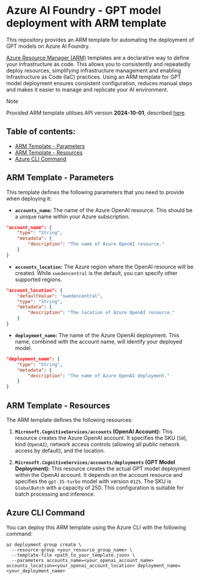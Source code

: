 # Azure AI Foundry - GPT model deployment with ARM template

This repository provides an ARM template for automating the deployment of GPT models on Azure AI Foundry.

[Azure Resource Manager (ARM)](https://learn.microsoft.com/en-us/azure/azure-resource-manager/management/overview) templates are a declarative way to define your infrastructure as code. This allows you to consistently and repeatedly deploy resources, simplifying infrastructure management and enabling Infrastructure as Code (IaC) practices.  Using an ARM template for GPT model deployment ensures consistent configuration, reduces manual steps and makes it easier to manage and replicate your AI environment.

> [!NOTE]
> Provided ARM template utilises API version **2024-10-01**, described [here](https://learn.microsoft.com/en-us/azure/templates/microsoft.cognitiveservices/2024-10-01/accounts?pivots=deployment-language-arm-template).

## Table of contents:
- [ARM Template - Parameters](#arm-template---parameters)
- [ARM Template - Resources](#arm-template---resources)
- [Azure CLI Command](#azure-cli-command)

## ARM Template - Parameters

This template defines the following parameters that you need to provide when deploying it:

*   **`accounts_name`:** The name of the Azure OpenAI resource. This should be a unique name within your Azure subscription.
``` JSON
"account_name": {
    "type": "String",
    "metadata": {
        "description": "The name of Azure OpenAI resource."
    }
}
```
*   **`accounts_location`:** The Azure region where the OpenAI resource will be created.  While `swedencentral` is the default, you can specify other supported regions.
``` JSON
"account_location": {
    "defaultValue": "swedencentral",
    "type": "String",
    "metadata": {
        "description": "The location of Azure OpenAI resource."
    }
}
```
*   **`deployment_name`:** The name of the Azure OpenAI deployment. This name, combined with the account name, will identify your deployed model.
``` JSON
"deployment_name": {
    "type": "String",
    "metadata": {
        "description": "The name of Azure OpenAI deployment."
    }
}
```

## ARM Template - Resources

The ARM template defines the following resources:

1.  **`Microsoft.CognitiveServices/accounts` (OpenAI Account):** This resource creates the Azure OpenAI account.  It specifies the SKU (`S0`), kind (`OpenAI`), network access controls (allowing all public network access by default), and the location.

2.  **`Microsoft.CognitiveServices/accounts/deployments` (GPT Model Deployment):** This resource creates the actual GPT model deployment within the OpenAI account. It depends on the account resource and specifies the `gpt-35-turbo` model with version `0125`. The SKU is `GlobalBatch` with a capacity of 250. This configuration is suitable for batch processing and inference.

## Azure CLI Command

You can deploy this ARM template using the Azure CLI with the following command:

```azurecli
az deployment group create \
  --resource-group <your_resource_group_name> \
  --template-file <path_to_your_template.json> \
  --parameters accounts_name=<your_openai_account_name> accounts_location=<your_openai_account_location> deployment_name=<your_deployment_name>
